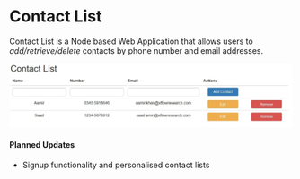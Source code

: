 # **Contact List**
Contact List is a Node based Web Application that allows users to _add/retrieve/delete_ contacts by phone number and email addresses.

![alt text](/screenshot.jpg?raw=true "Screenshot")

#### Planned Updates
* Signup functionality and personalised contact lists
